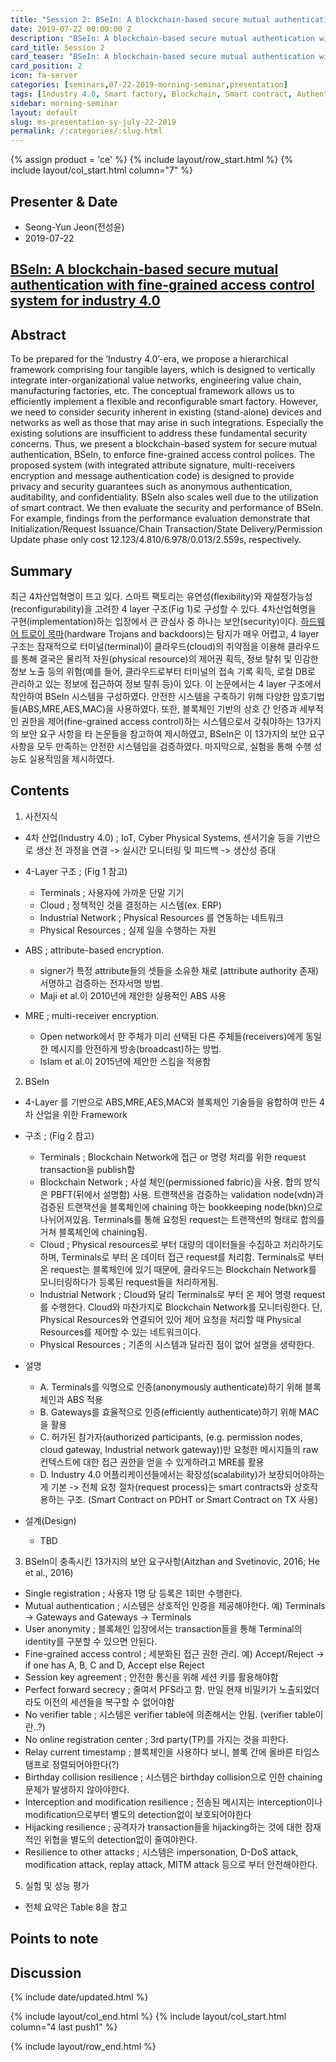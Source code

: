 ```yaml
---
title: "Session 2: BSeIn: A blockchain-based secure mutual authentication with fine-grained access control system for industry 4.0"
date: 2019-07-22 00:00:00 Z
description: "BSeIn: A blockchain-based secure mutual authentication with fine-grained access control system for industry 4.0"
card_title: Session 2
card_teaser: "BSeIn: A blockchain-based secure mutual authentication with fine-grained access control system for industry 4.0"
card_position: 2
icon: fa-server
categories: [seminars,07-22-2019-morning-seminar,presentation]
tags: [Industry 4.0, Smart factory, Blockchain, Smart contract, Authentication, Access control, Blockchain-based secure mutual authentication]
sidebar: morning-seminar
layout: default
slug: ms-presentation-sy-july-22-2019
permalink: /:categories/:slug.html
---
```


{% assign product = 'ce' %}
{% include layout/row_start.html %}
{% include layout/col_start.html column="7" %}

## Presenter & Date
+ Seong-Yun Jeon(전성윤)
+ 2019-07-22

## [BSeIn: A blockchain-based secure mutual authentication with fine-grained access control system for industry 4.0](https://inhaucs.github.io/seminars/07-22-2019-morning-seminar/presentation/ms-presentation-sy-july-22-2019.html)

## Abstract
To be prepared for the ‘Industry 4.0’-era, we propose a hierarchical framework comprising four tangible layers, which is designed to vertically integrate inter-organizational value networks, engineering value chain, manufacturing factories, etc. The conceptual framework allows us to efficiently implement a flexible and reconfigurable smart factory. However, we need to consider security inherent in existing (stand-alone) devices and networks as well as those that may arise in such integrations. Especially the existing solutions are insufficient to address these fundamental security concerns. Thus, we present a blockchain-based system for secure mutual authentication, BSeIn, to enforce fine-grained access control polices. The proposed system (with integrated attribute signature, multi-receivers encryption and message authentication code) is designed to provide privacy and security guarantees such as anonymous authentication, auditability, and confidentiality. BSeIn also scales well due to the utilization of smart contract. We then evaluate the security and performance of BSeIn. For example, findings from the performance evaluation demonstrate that Initialization/Request Issuance/Chain Transaction/State Delivery/Permission Update phase only cost 12.123/4.810/6.978/0.013/2.559s, respectively.

## Summary
최근 4차산업혁명이 뜨고 있다. 스마트 팩토리는 유연성(flexibility)와 재설정가능성(reconfigurability)을 고려한 4 layer 구조(Fig 1)로 구성할 수 있다.
4차산업혁명을 구현(implementation)하는 입장에서 큰 관심사 중 하나는 보안(security)이다.
[하드웨어 트로이 목마](http://www.epnc.co.kr/news/articleView.html?idxno=13453)(hardware Trojans and backdoors)는 탐지가 매우 어렵고,
4 layer 구조는 잠재적으로 터미널(terminal)이 클라우드(cloud)의 취약점을 이용해 클라우드를 통해
결국은 물리적 자원(physical resource)의 제어권 획득, 정보 탈취 및 민감한 정보 노출 등의 위험(예를 들어, 클라우드로부터 터미널의 접속 기록 획득, 로컬 DB로 관리하고 있는 정보에 접근하여 정보 탈취 등)이 있다.
이 논문에서는 4 layer 구조에서 착안하여 BSeIn 시스템을 구성하였다. 안전한 시스템을 구축하기 위해 다양한 암호기법들(ABS,MRE,AES,MAC)을 사용하였다.
또한, 블록체인 기반의 상호 간 인증과 세부적인 권한을 제어(fine-grained access control)하는 시스템으로서 갖춰야하는 13가지의 보안 요구 사항을 타 논문들을 참고하여 제시하였고,
BSeIn은 이 13가지의 보안 요구 사항을 모두 만족하는 안전한 시스템임을 검증하였다. 
마지막으로, 실험을 통해 수행 성능도 실용적임을 제시하였다.

## Contents
1. 사전지식
 - 4차 산업(Industry 4.0) ; IoT, Cyber Physical Systems, 센서기술 등을 기반으로 생산 전 과정을 연결 -> 실시간 모니터링 및 피드백 -> 생산성 증대

 - 4-Layer 구조 ; (Fig 1 참고)
    - Terminals ; 사용자에 가까운 단말 기기
    - Cloud ; 정책적인 것을 결정하는 시스템(ex. ERP)
    - Industrial Network ; Physical Resources 를 연동하는 네트워크
    - Physical Resources ; 실제 일을 수행하는 자원
 - ABS ; attribute-based encryption.
    - signer가 특정 attribute들의 셋들을 소유한 채로 (attribute authority 존재) 서명하고 검증하는 전자서명 방법.
    - Maji et al.이 2010년에 제안한 실용적인 ABS 사용
 - MRE ; multi-receiver encryption.
    - Open network에서 한 주체가 미리 선택된 다른 주체들(receivers)에게 동일한 메시지를 안전하게 방송(broadcast)하는 방법. 
    - IsIam et al.이 2015년에 제안한 스킴을 적용함

2. BSeIn
 - 4-Layer 를 기반으로 ABS,MRE,AES,MAC와 블록체인 기술들을 융합하여 만든 4차 산업을 위한 Framework
 - 구조 ; (Fig 2 참고)
    - Terminals ; Blockchain Network에 접근 or 명령 처리를 위한 request transaction을 publish함
    - Blockchain Network ; 사설 체인(permissioned fabric)을 사용. 합의 방식은 PBFT(뒤에서 설명함) 사용. 트랜잭션을 검증하는 validation node(vdn)과 검증된 트랜잭션을 블록체인에 chaining 하는 bookkeeping node(bkn)으로 나뉘어져있음. Terminals를 통해 요청된 request는 트랜잭션의 형태로 합의를 거쳐 블록체인에 chaining됨. 
    - Cloud ; Physical resources로 부터 대량의 데이터들을 수집하고 처리하기도 하며, Terminals로 부터 온 데이터 접근 request를 처리함. Terminals로 부터 온 request는 블록체인에 있기 때문에, 클라우드는 Blockchain Network를 모니터링하다가 등록된 request들을 처리하게됨.
    - Industrial Network ; Cloud와 달리 Terminals로 부터 온 제어 명령 request를 수행한다. Cloud와 마찬가지로 Blockchain Network를 모니터링한다. 단, Physical Resources와 연결되어 있어 제어 요청을 처리할 때 Physical Resources를 제어할 수 있는 네트워크이다.
    - Physical Resources ; 기존의 시스템과 달라진 점이 없어 설명을 생략한다.
 - 설명
    - A. Terminals를 익명으로 인증(anonymously authenticate)하기 위해 블록체인과 ABS 적용
    - B. Gateways를 효율적으로 인증(efficiently authenticate)하기 위해 MAC을 활용
    - C. 허가된 참가자(authorized participants, (e.g. permission nodes, cloud gateway, Industrial network gateway))만 요청한 메시지들의 raw 컨텍스트에 대한 접근 권한을 얻을 수 있게하려고 MRE를 활용
    - D. Industry 4.0 어플리케이션들에서는 확장성(scalability)가 보장되어야하는게 기본 -> 전체 요청 절차(request process)는 smart contracts와 상호작용하는 구조. (Smart Contract on PDHT or Smart Contract on TX 사용)

 - 설계(Design)
   - TBD

3. BSeIn이 충족시킨 13가지의 보안 요구사항(Aitzhan and Svetinovic, 2016; He et al., 2016)
 - Single registration ; 사용자 1명 당 등록은 1회만 수행한다.
 - Mutual authentication ; 시스템은 상호적인 인증을 제공해야한다. 예) Terminals -> Gateways and Gateways -> Terminals
 - User anonymity ; 블록체인 입장에서는 transaction들을 통해 Terminal의 identity를 구분할 수 있으면 안된다.
 - Fine-grained access control ; 세분화된 접근 권한 관리. 예) Accept/Reject -> if one has A, B, C and D, Accept else Reject
 - Session key agreement ; 안전한 통신을 위해 세션 키를 활용해야함
 - Perfect forward secrecy ; 줄여서 PFS라고 함. 만일 현재 비밀키가 노출되었더라도 이전의 세션들을 복구할 수 없어야함
 - No verifier table ; 시스템은 verifier table에 의존해서는 안됨. (verifier table이란..?)
 - No online registration center ; 3rd party(TP)를 가지는 것을 피한다.
 - Relay current timestamp ; 블록체인을 사용하다 보니, 블록 간에 올바른 타임스탬프로 정렬되어야한다(?)
 - Birthday collision resilience ; 시스템은 birthday collision으로 인한 chaining 문제가 발생하지 않아야한다.
 - Interception and modification resilience ; 전송된 메시지는 interception이나 modification으로부터 별도의 detection없이 보호되어야한다
 - Hijacking resilience ; 공격자가 transaction들을 hijacking하는 것에 대한 잠재적인 위협을 별도의 detection없이 줄여야한다.
 - Resilience to other attacks ; 시스템은 impersonation, D-DoS attack, modification attack, replay attack, MITM attack 등으로 부터 안전해야한다.

5. 실험 및 성능 평가
 - 전체 요약은 Table 8을 참고

## Points to note

## Discussion


{% include date/updated.html %}

{% include layout/col_end.html %}
{% include layout/col_start.html column="4 last push1" %}

{% include layout/row_end.html %}
